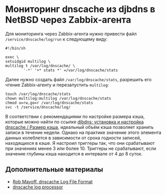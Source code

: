Мониторинг dnscache из djbdns в NetBSD через Zabbix-агента
==========================================================

Для мониторинга через Zabbix-агента нужно привести файл `/service/dnscache/log/run` к следующему виду:

    #!/bin/sh
    
    exec \
    setuidgid multilog \
    multilog t /var/log/dnscache/ \
            '-*' '+* stats *' =/var/log/dnscache/stats

Далее нужно создать файл `/var/log/dnscache/stats`, разрешить его чтение Zabbix-агенту и перезапустить `multilog`:

    touch /var/log/dnscache/stats
    chown multilog:multilog /var/log/dnscache/stats
    chmod u=rw,go=r /var/log/dnscache/stats
    svc -t /service/dnscache/log/

В соответствии с рекомендациями по настройке размера кэша, которые можно найти по ссылке [djbdns: установка и настройка dnscache / Размер кэша](https://opennet.ru/docs/RUS/dnscache/#cachesize), идеальный объём кэша позволяет хранить записи в течение недели. Однако на практике значение этого элемента данных колеблется в зависимости от срока годности записей, находящихся в кэше. Я настроил триггеры так, что они срабатывают при значениях менее 3 или более 10. Триггеры не срабатывают, если значение глубины кэша находится в интервале от 4 до 8 суток.

Дополнительные материалы
------------------------

* [Rob Mayoff. dnscache Log File Format](http://www.dqd.com/~mayoff/notes/djbdns/dnscache-log.html)
* [dnscache log processor](http://mikebabcock.ca/code/dnscacheproc/)
